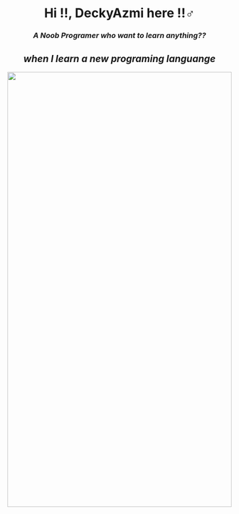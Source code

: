 <h1 align="center">Hi !!, DeckyAzmi here !!♂️</h1><h3 align="center"><em>A Noob Programer who want to learn anything??</em></h3><div align="center"><h2 align="center"><em>when I learn a new programing languange</em></h2><a href="#language-and-tools"><img align='left' src="https://media.giphy.com/media/v6aOjy0Qo1fIA/giphy.gif" width="100%" height="50%"/></a></div>
